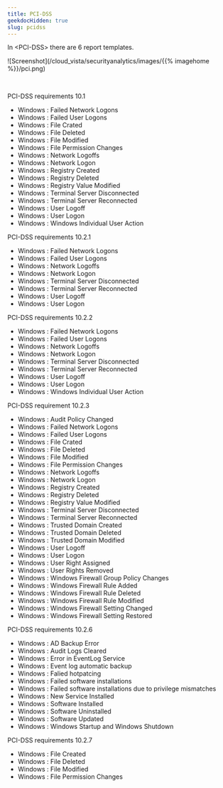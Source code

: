 ```yaml
---
title: PCI-DSS
geekdocHidden: true
slug: pcidss
---
```


In \<PCI-DSS> there are 6 report templates.

![Screenshot](/cloud_vista/securityanalytics/images/{{% imagehome %}}/pci.png)

&nbsp;

PCI-DSS requirements 10.1
* Windows : Failed Network Logons
* Windows : Failed User Logons
* Windows : File Crated
* Windows : File Deleted
* Windows : File Modified
* Windows : File Permission Changes
* Windows : Network Logoffs
* Windows : Network Logon
* Windows : Registry Created
* Windows : Registry Deleted
* Windows : Registry Value Modified
* Windows : Terminal Server Disconnected
* Windows : Terminal Server Reconnected
* Windows : User Logoff
* Windows : User Logon
* Windows : Windows Individual User Action


PCI-DSS requirements 10.2.1
* Windows : Failed Network Logons
* Windows : Failed User Logons
* Windows : Network Logoffs
* Windows : Network Logon
* Windows : Terminal Server Disconnected
* Windows : Terminal Server Reconnected
* Windows : User Logoff
* Windows : User Logon

PCI-DSS requirements 10.2.2
* Windows : Failed Network Logons
* Windows : Failed User Logons
* Windows : Network Logoffs
* Windows : Network Logon
* Windows : Terminal Server Disconnected
* Windows : Terminal Server Reconnected
* Windows : User Logoff
* Windows : User Logon
* Windows : Windows Individual User Action

PCI-DSS requirement 10.2.3
* Windows : Audit Policy Changed
* Windows : Failed Network Logons
* Windows : Failed User Logons
* Windows : File Crated
* Windows : File Deleted
* Windows : File Modified
* Windows : File Permission Changes
* Windows : Network Logoffs
* Windows : Network Logon
* Windows : Registry Created
* Windows : Registry Deleted
* Windows : Registry Value Modified
* Windows : Terminal Server Disconnected
* Windows : Terminal Server Reconnected
* Windows : Trusted Domain Created
* Windows : Trusted Domain Deleted
* Windows : Trusted Domain Modified
* Windows : User Logoff
* Windows : User Logon
* Windows : User Right Assigned
* Windows : User Rights Removed
* Windows : Windows Firewall Group Policy Changes
* Windows : Windows Firewall Rule Added
* Windows : Windows Firewall Rule Deleted
* Windows : Windows Firewall Rule Modified
* Windows : Windows Firewall Setting Changed
* Windows : Windows Firewall Setting Restored

PCI-DSS requirements 10.2.6
* Windows : AD Backup Error
* Windows : Audit Logs Cleared
* Windows : Error in EventLog Service
* Windows : Event log automatic backup
* Windows : Falied hotpatcing
* Windows : Failed software installations
* Windows : Failed software installations due to privilege mismatches
* Windows : New Service Installed
* Windows : Software Installed
* Windows : Software Uninstalled
* Windows : Software Updated
* Windows : Windows Startup and Windows Shutdown

PCI-DSS requirements 10.2.7
* Windows : File Created
* Windows : File Deleted
* Windows : File Modified
* Windows : File Permission Changes




